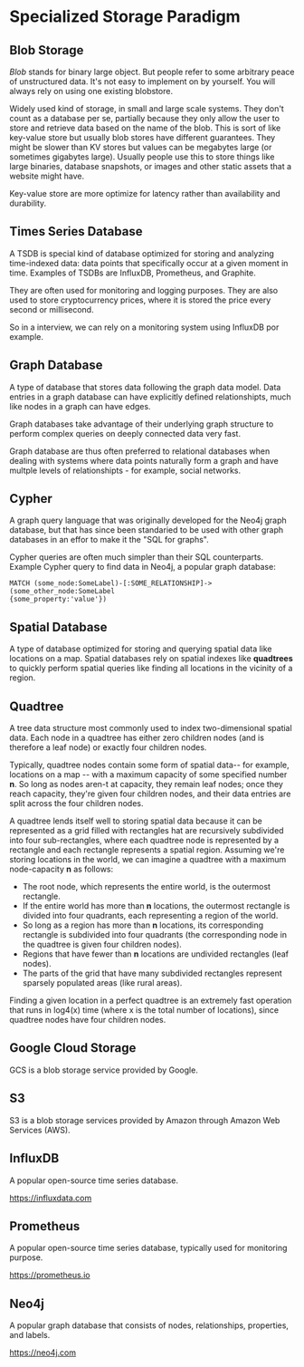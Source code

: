 
# Specialized Storage Paradigm

## Blob Storage 

*Blob* stands for binary large object. But people refer to some arbitrary peace of unstructured data. It's not easy to implement on by yourself. You will always rely on using one existing blobstore.

Widely used kind of storage, in small and large scale systems. They don't count as a database per se, partially because they only allow the user to store and retrieve data based on the name of the blob. This is sort of like key-value store but usually blob stores have different guarantees. They might be slower than KV stores but values can be megabytes large (or sometimes gigabytes large). Usually people use this to store things like large binaries, database snapshots, or images and other static assets that a website might have.

Key-value store are more optimize for latency rather than availability and durability.

## Times Series Database

A TSDB is special kind of database optimized for storing and analyzing time-indexed data: data points that specifically occur at a given moment in time. Examples of TSDBs are InfluxDB, Prometheus, and Graphite.

They are often used for monitoring and logging purposes. They are also used to store cryptocurrency prices, where it is stored the price every second or millisecond. 

So in a interview, we can rely on a monitoring system using InfluxDB por example.

## Graph Database

A type of database that stores data following the graph data model. Data entries in a graph database can have explicitly defined relationshipts, much like nodes in a graph can have edges.

Graph databases take advantage of their underlying graph structure to perform complex queries on deeply connected data very fast.

Graph database are thus often preferred to relational databases when dealing with systems where data points naturally form a graph and have multple levels of relationshipts - for example, social networks.

## Cypher

A graph query language that was originally developed for the Neo4j graph database, but that has since been standaried to be used with other graph databases in an effor to make it the "SQL for graphs".

Cypher queries are often much simpler than their SQL counterparts. Example Cypher query to find data in Neo4j, a popular graph database:

```
MATCH (some_node:SomeLabel)-[:SOME_RELATIONSHIP]->(some_other_node:SomeLabel
{some_property:'value'})
```

## Spatial Database

A type of database optimized for storing and querying spatial data like locations on a map. Spatial databases rely on spatial indexes like **quadtrees** to quickly perform spatial queries like finding all locations in the vicinity of a region.

## Quadtree

A tree data structure most commonly used to index two-dimensional spatial data. Each node in a quadtree has either zero children nodes (and is therefore a leaf node) or exactly four children nodes.

Typically, quadtree nodes contain some form of spatial data-- for example, locations on a map -- with a maximum capacity of some specified number **n**. So long as nodes aren-t at capacity, they remain leaf nodes; once they reach capacity, they're given four children nodes, and their data entries are split across the four children nodes.

A quadtree lends itself well to storing spatial data because it can be represented as a grid filled with rectangles hat are recursively subdivided into four sub-rectangles, where each quadtree node is represented by a rectangle and each rectangle represents a spatial region. Assuming we're storing locations in the world, we can imagine a quadtree with a maximum node-capacity **n** as follows:

- The root node, which represents the entire world, is the outermost rectangle.
- If the entire world has more than **n** locations, the outermost rectangle is divided into four quadrants, each representing a region of the world.
- So long as a region has more than **n** locations, its corresponding rectangle is subdivided into four quadrants (the corresponding node in the quadtree is given four children nodes).
- Regions that have fewer than **n** locations are undivided rectangles (leaf nodes).
- The parts of the grid that have many subdivided rectangles represent sparsely populated areas (like rural areas).

Finding a given location in a perfect quadtree is an extremely fast operation that runs in log4(x) time (where x is the total number of locations), since quadtree nodes have four children nodes.

## Google Cloud Storage

GCS is a blob storage service provided by Google.

## S3

S3 is a blob storage services provided by Amazon through Amazon Web Services (AWS).

## InfluxDB

A popular open-source time series database.

https://influxdata.com

## Prometheus

A popular open-source time series database, typically used for monitoring purpose.

https://prometheus.io

## Neo4j

A popular graph database that consists of nodes, relationships, properties, and labels.

https://neo4j.com
